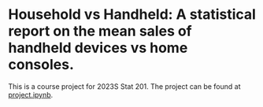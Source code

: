 # Household vs Handheld: A statistical report on the mean sales of handheld devices vs home consoles.
This is a course project for 2023S Stat 201. The project can be found at [project.ipynb](https://github.com/xonew/Stat-201-21-Project/blob/main/project.ipynb).
